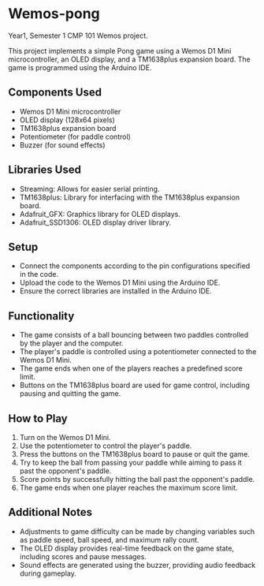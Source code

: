 # Wemos-pong
Year1, Semester 1 CMP 101 Wemos project.

This project implements a simple Pong game using a Wemos D1 Mini microcontroller, an OLED display, and a TM1638plus expansion board. The game is programmed using the Arduino IDE.

## Components Used
- Wemos D1 Mini microcontroller
- OLED display (128x64 pixels)
- TM1638plus expansion board
- Potentiometer (for paddle control)
- Buzzer (for sound effects)

## Libraries Used
- Streaming: Allows for easier serial printing.
- TM1638plus: Library for interfacing with the TM1638plus expansion board.
- Adafruit_GFX: Graphics library for OLED displays.
- Adafruit_SSD1306: OLED display driver library.

## Setup
- Connect the components according to the pin configurations specified in the code.
- Upload the code to the Wemos D1 Mini using the Arduino IDE.
- Ensure the correct libraries are installed in the Arduino IDE.

## Functionality
- The game consists of a ball bouncing between two paddles controlled by the player and the computer.
- The player's paddle is controlled using a potentiometer connected to the Wemos D1 Mini.
- The game ends when one of the players reaches a predefined score limit.
- Buttons on the TM1638plus board are used for game control, including pausing and quitting the game.

## How to Play
1. Turn on the Wemos D1 Mini.
2. Use the potentiometer to control the player's paddle.
3. Press the buttons on the TM1638plus board to pause or quit the game.
4. Try to keep the ball from passing your paddle while aiming to pass it past the opponent's paddle.
5. Score points by successfully hitting the ball past the opponent's paddle.
6. The game ends when one player reaches the maximum score limit.

## Additional Notes
- Adjustments to game difficulty can be made by changing variables such as paddle speed, ball speed, and maximum rally count.
- The OLED display provides real-time feedback on the game state, including scores and pause messages.
- Sound effects are generated using the buzzer, providing audio feedback during gameplay.

